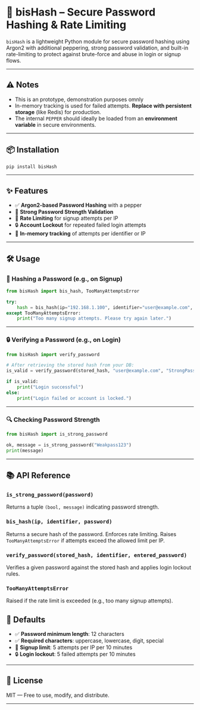 # 🔐 bisHash – Secure Password Hashing & Rate Limiting

`bisHash` is a lightweight Python module for secure password hashing using Argon2 with additional peppering, strong password validation, and built-in rate-limiting to protect against brute-force and abuse in login or signup flows.


---


## ⚠️ Notes

- This is an prototype, demonstration purposes omnly
- In-memory tracking is used for failed attempts. **Replace with persistent storage** (like Redis) for production.
- The internal `PEPPER` should ideally be loaded from an **environment variable** in secure environments.

---

## 📦 Installation

```bash
pip install bisHash
```

---

## ✨ Features

- ✅ **Argon2-based Password Hashing** with a pepper
- 🔐 **Strong Password Strength Validation**
- 🚫 **Rate Limiting** for signup attempts per IP
- 🔒 **Account Lockout** for repeated failed login attempts
- 🧠 **In-memory tracking** of attempts per identifier or IP

---

## 🛠 Usage

### 🔑 Hashing a Password (e.g., on Signup)

```python
from bisHash import bis_hash, TooManyAttemptsError

try:
    hash = bis_hash(ip="192.168.1.100", identifier="user@example.com", password="StrongPass!23")
except TooManyAttemptsError:
    print("Too many signup attempts. Please try again later.")
```

---

### 🔒 Verifying a Password (e.g., on Login)

```python
from bisHash import verify_password

# After retrieving the stored hash from your DB:
is_valid = verify_password(stored_hash, "user@example.com", "StrongPass!23")

if is_valid:
    print("Login successful")
else:
    print("Login failed or account is locked.")
```

---

### 🔍 Checking Password Strength

```python
from bisHash import is_strong_password

ok, message = is_strong_password("Weakpass123")
print(message)
```

---

## 📚 API Reference

### `is_strong_password(password)`
Returns a tuple `(bool, message)` indicating password strength.

### `bis_hash(ip, identifier, password)`
Returns a secure hash of the password. Enforces rate limiting. Raises `TooManyAttemptsError` if attempts exceed the allowed limit per IP.

### `verify_password(stored_hash, identifier, entered_password)`
Verifies a given password against the stored hash and applies login lockout rules.

### `TooManyAttemptsError`
Raised if the rate limit is exceeded (e.g., too many signup attempts).


## 🧪 Defaults

- ✅ **Password minimum length**: 12 characters
- ✅ **Required characters**: uppercase, lowercase, digit, special
- 🚫 **Signup limit**: 5 attempts per IP per 10 minutes
- 🔒 **Login lockout**: 5 failed attempts per 10 minutes

---

## 📄 License

MIT — Free to use, modify, and distribute.

---
